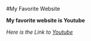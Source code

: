 #My Favorite Website

**My favorite website is Youtube**

*Here is the Link to [Youtube](http:///www.youtube.com)*

